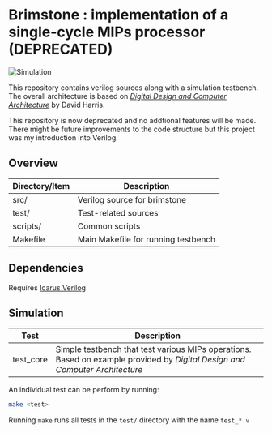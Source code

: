 # Brimstone : implementation of a single-cycle MIPs processor (DEPRECATED)

![Simulation](https://github.com/Ang-Andrew/brimstone/workflows/simulation/badge.svg)

This repository contains verilog sources along with a simulation testbench. The overall architecture is based on [*Digital Design and Computer Architecture*](https://dl.acm.org/doi/book/10.5555/2381028) by David Harris.

This repository is now deprecated and no addtional features will be made. There might be future improvements to the code structure but this project was my introduction into Verilog.

## Overview

| Directory/Item | Description                         |
|----------------|-------------------------------------|
| src/           | Verilog source for brimstone        |
| test/          | Test-related sources                |
| scripts/       | Common scripts                      |
| Makefile       | Main Makefile for running testbench |

## Dependencies
Requires [Icarus Verilog](https://iverilog.fandom.com/wiki/Installation_Guide)

## Simulation

| Test      | Description                                                                                                                   |
|-----------|-------------------------------------------------------------------------------------------------------------------------------|
| test_core | Simple testbench that test various MIPs operations. Based on example provided by *Digital Design and Computer Architecture*   |

An individual test can be perform by running:
```bash
make <test>
```
Running `make` runs all tests in the `test/` directory with the name `test_*.v`
